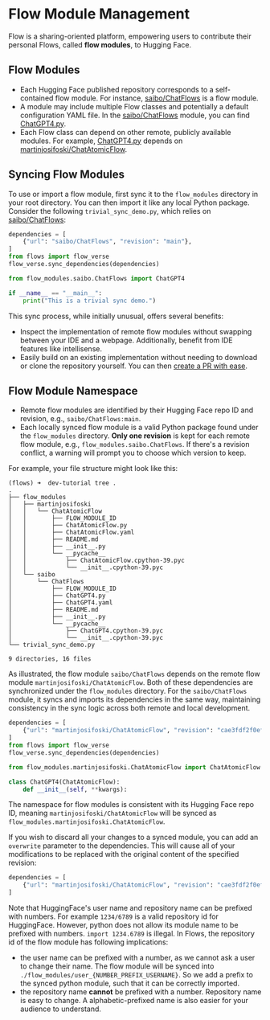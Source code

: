 # Flow Module Management

Flow is a sharing-oriented platform, empowering users to contribute their personal Flows, called **flow modules**, to Hugging Face.

## Flow Modules

- Each Hugging Face published repository corresponds to a self-contained flow module. For instance, [saibo/ChatFlows](https://huggingface.co/saibo/ChatFlows) is a flow module.
- A module may include multiple Flow classes and potentially a default configuration YAML file. In the [saibo/ChatFlows](https://huggingface.co/saibo/ChatFlows) module, you can find [ChatGPT4.py](https://huggingface.co/saibo/ChatFlows/blob/main/ChatGPT4.py).
- Each Flow class can depend on other remote, publicly available modules. For example, [ChatGPT4.py](https://huggingface.co/saibo/ChatFlows/blob/main/ChatGPT4.py) depends on [martinjosifoski/ChatAtomicFlow](https://huggingface.co/martinjosifoski/ChatAtomicFlow/tree/main).

## Syncing Flow Modules

To use or import a flow module, first sync it to the `flow_modules` directory in your root directory. You can then import it like any local Python package. Consider the following `trivial_sync_demo.py`, which relies on [saibo/ChatFlows](https://huggingface.co/saibo/ChatFlows):

```python
dependencies = [
    {"url": "saibo/ChatFlows", "revision": "main"},
]
from flows import flow_verse
flow_verse.sync_dependencies(dependencies)

from flow_modules.saibo.ChatFlows import ChatGPT4

if __name__ == "__main__":
	print("This is a trivial sync demo.")
```

This sync process, while initially unusual, offers several benefits:
- Inspect the implementation of remote flow modules without swapping between your IDE and a webpage. Additionally, benefit from IDE features like intellisense.
- Easily build on an existing implementation without needing to download or clone the repository yourself. You can then [create a PR with ease](TODO).

## Flow Module Namespace

- Remote flow modules are identified by their Hugging Face repo ID and revision, e.g., `saibo/ChatFlows:main`.
- Each locally synced flow module is a valid Python package found under the `flow_modules` directory. **Only one revision** is kept for each remote flow module, e.g., `flow_modules.saibo.ChatFlows`. If there's a revision conflict, a warning will prompt you to choose which version to keep.

For example, your file structure might look like this:

```shell
(flows) ➜  dev-tutorial tree .
.
├── flow_modules
│   ├── martinjosifoski
│   │   └── ChatAtomicFlow
│   │       ├── FLOW_MODULE_ID
│   │       ├── ChatAtomicFlow.py
│   │       ├── ChatAtomicFlow.yaml
│   │       ├── README.md
│   │       ├── __init__.py
│   │       └── __pycache__
│   │           ├── ChatAtomicFlow.cpython-39.pyc
│   │           └── __init__.cpython-39.pyc
│   └── saibo
│       └── ChatFlows
│           ├── FLOW_MODULE_ID
│           ├── ChatGPT4.py
│           ├── ChatGPT4.yaml
│           ├── README.md
│           ├── __init__.py
│           └── __pycache__
│               ├── ChatGPT4.cpython-39.pyc
│               └── __init__.cpython-39.pyc
└── trivial_sync_demo.py

9 directories, 16 files
```

As illustrated, the flow module `saibo/ChatFlows` depends on the remote flow module `martinjosifoski/ChatAtomicFlow`. Both of these dependencies are synchronized under the `flow_modules` directory. For the `saibo/ChatFlows` module, it syncs and imports its dependencies in the same way, maintaining consistency in the sync logic across both remote and local development.

```python
dependencies = [
    {"url": "martinjosifoski/ChatAtomicFlow", "revision": "cae3fdf2f0ef7f28127cf4bc35ce985c5fc4d19a"}
]
from flows import flow_verse
flow_verse.sync_dependencies(dependencies)

from flow_modules.martinjosifoski.ChatAtomicFlow import ChatAtomicFlow

class ChatGPT4(ChatAtomicFlow):
    def __init__(self, **kwargs):
```
The namespace for flow modules is consistent with its Hugging Face repo ID, meaning `martinjosifoski/ChatAtomicFlow` will be synced as `flow_modules.martinjosifoski.ChatAtomicFlow`.

If you wish to discard all your changes to a synced module, you can add an `overwrite` parameter to the dependencies. This will cause all of your modifications to be replaced with the original content of the specified revision:

```python
dependencies = [
    {"url": "martinjosifoski/ChatAtomicFlow", "revision": "cae3fdf2f0ef7f28127cf4bc35ce985c5fc4d19a", "overwrite": True}
]
```

Note that HuggingFace's user name and repository name can be prefixed with numbers. For example `1234/6789` is a valid repository id for HuggingFace. However, python does not allow its module name to be prefixed with numbers. `import 1234.6789` is illegal. In Flows, the repository id of the flow module has following implications:

- the user name can be prefixed with a number, as we cannot ask a user to change their name. The flow module will be synced into `./flow_modules/user_{NUMBER_PREFIX_USERNAME}`. So we add a prefix to the synced python module, such that it can be correctly imported.
- the repository name **cannot** be prefixed with a number. Repository name is easy to change. A alphabetic-prefixed name is also easier for your audience to understand.

